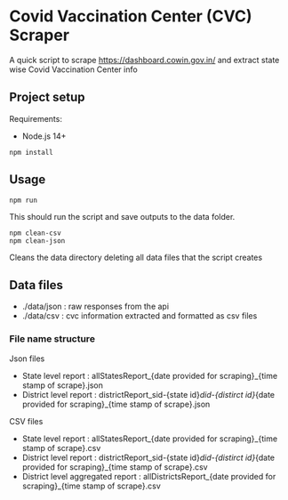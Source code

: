 # Covid Vaccination Center (CVC) Scraper
A quick script to scrape  https://dashboard.cowin.gov.in/ and extract state wise Covid Vaccination Center info

## Project setup
Requirements:

- Node.js 14+

```
npm install
```

## Usage

```
npm run
```

This should run the script and save outputs to the data folder. 

```
npm clean-csv
npm clean-json
```

Cleans the data directory deleting all data files that the script creates

## Data files

- ./data/json : raw responses from the api 
- ./data/csv : cvc information extracted and formatted as csv files 

### File name structure 

Json files 
- State level report : allStatesReport_{date provided for scraping}_{time stamp of scrape}.json
- District level report : districtReport_sid-{state id}_did-{distirct id}_{date provided for scraping}_{time stamp of scrape}.json

CSV files
- State level report : allStatesReport_{date provided for scraping}_{time stamp of scrape}.csv
- District level report : districtReport_sid-{state id}_did-{distirct id}_{date provided for scraping}_{time stamp of scrape}.csv
- District level aggregated report : allDistrictsReport_{date provided for scraping}_{time stamp of scrape}.csv